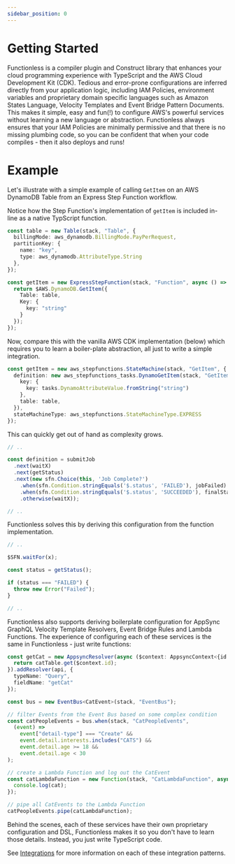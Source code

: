 ```yaml
---
sidebar_position: 0
---
```


# Getting Started

Functionless is a compiler plugin and Construct library that enhances your cloud programming experience with TypeScript and the AWS Cloud Development Kit (CDK). Tedious and error-prone configurations are inferred directly from your application logic, including IAM Policies, environment variables and proprietary domain specific languages such as Amazon States Language, Velocity Templates and Event Bridge Pattern Documents. This makes it simple, easy and fun(!) to configure AWS's powerful services without learning a new language or abstraction. Functionless always ensures that your IAM Policies are minimally permissive and that there is no missing plumbing code, so you can be confident that when your code compiles - then it also deploys and runs!

# Example 
Let's illustrate with a simple example of calling `GetItem` on an AWS DynamoDB Table from an Express Step Function workflow.

Notice how the Step Function's implementation of `getItem` is included in-line as a native TypScript function.

```ts
const table = new Table(stack, "Table", {
  billingMode: aws_dynamodb.BillingMode.PayPerRequest,
  partitionKey: {
    name: "key",
    type: aws_dynamodb.AttributeType.String
  },
});

const getItem = new ExpressStepFunction(stack, "Function", async () => {
  return $AWS.DynamoDB.GetItem({
    Table: table,
    Key: {
      key: "string"
    }
  });
});
```

Now, compare this with the vanilla AWS CDK implementation (below) which requires you to learn a boiler-plate abstraction, all just to write a simple integration.

```ts
const getItem = new aws_stepfunctions.StateMachine(stack, "GetItem", {
  definition: new aws_stepfunctions_tasks.DynamoGetItem(stack, "GetItemTask", {
    key: { 
      key: tasks.DynamoAttributeValue.fromString("string")
    },
    table: table,
  }),
  stateMachineType: aws_stepfunctions.StateMachineType.EXPRESS
});
```

This can quickly get out of hand as complexity grows.

```ts
// ..

const definition = submitJob
  .next(waitX)
  .next(getStatus)
  .next(new sfn.Choice(this, 'Job Complete?')
    .when(sfn.Condition.stringEquals('$.status', 'FAILED'), jobFailed)
    .when(sfn.Condition.stringEquals('$.status', 'SUCCEEDED'), finalStatus)
    .otherwise(waitX));

// ..
```

Functionless solves this by deriving this configuration from the function implementation.

```ts
// ..

$SFN.waitFor(x);

const status = getStatus();

if (status === "FAILED") {
  throw new Error("Failed");
}

// ..
```

Functionless also supports deriving boilerplate configuration for AppSync GraphQL Velocity Template Resolvers, Event Bridge Rules and Lambda Functions. The experience of configuring each of these services is the same in Functionless - just write functions:
```ts
const getCat = new AppsyncResolver(async ($context: AppsyncContext<{id: string}, Cat>) => {
  return catTable.get($context.id);
}).addResolver(api, {
  typeName: "Query",
  fieldName: "getCat"
});

const bus = new EventBus<CatEvent>(stack, "EventBus");

// filter Events from the Event Bus based on some complex condition
const catPeopleEvents = bus.when(stack, "CatPeopleEvents",
  (event) =>
    event["detail-type"] === "Create" &&
    event.detail.interests.includes("CATS") &&
    event.detail.age >= 18 &&
    event.detail.age < 30
);

// create a Lambda Function and log out the CatEvent
const catLambdaFunction = new Function(stack, "CatLambdaFunction", async (cat: CatEvent) => {
  console.log(cat);
});

// pipe all CatEvents to the Lambda Function
catPeopleEvents.pipe(catLambdaFunction);
```

Behind the scenes, each of these services have their own proprietary configuration and DSL, Functionless makes it so you don't have to learn those details. Instead, you just write TypeScript code.

See [Integrations](../integrations/) for more information on each of these integration patterns.